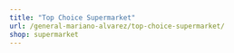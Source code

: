 ```yaml
---
title: "Top Choice Supermarket"
url: /general-mariano-alvarez/top-choice-supermarket/
shop: supermarket
---
```

